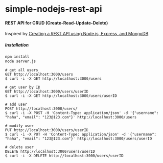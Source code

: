 # simple-nodejs-rest-api

#### REST API for CRUD (Create-Read-Update-Delete)
Inspired by [Creating a REST API using Node.js, Express, and MongoDB](https://gist.github.com/iksose/9401758)

##### Installation
```python
npm install
node server.js
```

```
# get all users
GET http://localhost:3000/users
$ curl -i -X GET http://localhost:3000/users

# get user by ID
GET http://localhost:3000/users/userID
$ curl -i -X GET http://localhost:3000/users/userID

# add user
POST http://localhost:3000/users/
$ curl -i -X POST -H 'Content-Type: application/json' -d '{"username": "haha", "email": "123@123.com"}' http://localhost:3000/users

# modify user
PUT http://localhost:3000/users/userID
$ curl -i -X PUT -H 'Content-Type: application/json' -d '{"username": "haha", "email": "123@123.com"}' http://localhost:3000/users/userID

# delete user
DELETE http://localhost:3000/users/userID
$ curl -i -X DELETE http://localhost:3000/users/userID
```
